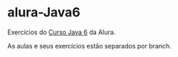 # alura-Java6

Exercícios do <a href="https://cursos.alura.com.br/course/java-util-lambdas">Curso Java 6</a> da Alura.

As aulas e seus exercícios estão separados por branch.
